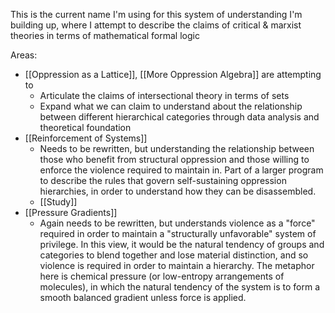 This is the current name I'm using for this system of understanding I'm building up, where I attempt to describe the claims of critical & marxist theories in terms of mathematical formal logic

Areas:
- [[Oppression as a Lattice]], [[More Oppression Algebra]] are attempting to 
	- Articulate the claims of intersectional theory in terms of sets 
	- Expand what we can claim to understand about the relationship between different hierarchical categories through data analysis and theoretical foundation
- [[Reinforcement of Systems]]
	- Needs to be rewritten, but understanding the relationship between those who benefit from structural oppression and those willing to enforce the violence required to maintain in. Part of a larger program to describe the rules that govern self-sustaining oppression hierarchies, in order to understand how they can be disassembled. 
	- [[Study]]
- [[Pressure Gradients]]
	- Again needs to be rewritten, but understands violence as a "force" required in order to maintain a "structurally unfavorable" system of privilege. In this view, it would be the natural tendency of groups and categories to blend together and lose material distinction, and so violence is required in order to maintain a hierarchy. The metaphor here is chemical pressure (or low-entropy arrangements of molecules), in which the natural tendency of the system is to form a smooth balanced gradient unless force is applied.  